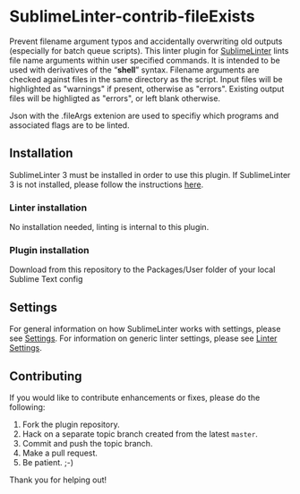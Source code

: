 SublimeLinter-contrib-fileExists
================================

Prevent filename argument typos and accidentally overwriting old outputs (especially for batch queue scripts). This linter plugin for [SublimeLinter][docs] lints file name arguments within user specified commands. It is intended to be used with derivatives of the “__shell__” syntax. Filename arguments are checked against files in the same directory as the script. Input files will be highlighted as "warnings" if present, otherwise as "errors". Existing output files will be highligted as "errors", or left blank otherwise.

Json with the .fileArgs extenion are used to specifiy which programs and associated flags are to be linted.

## Installation
SublimeLinter 3 must be installed in order to use this plugin. If SublimeLinter 3 is not installed, please follow the instructions [here][installation].

### Linter installation
No installation needed, linting is internal to this plugin.

### Plugin installation
Download from this repository to the Packages/User folder of your local Sublime Text config

## Settings
For general information on how SublimeLinter works with settings, please see [Settings][settings]. For information on generic linter settings, please see [Linter Settings][linter-settings].

## Contributing
If you would like to contribute enhancements or fixes, please do the following:

1. Fork the plugin repository.
1. Hack on a separate topic branch created from the latest `master`.
1. Commit and push the topic branch.
1. Make a pull request.
1. Be patient.  ;-)

Thank you for helping out!

[docs]: http://sublimelinter.readthedocs.org
[installation]: http://sublimelinter.readthedocs.org/en/latest/installation.html
[locating-executables]: http://sublimelinter.readthedocs.org/en/latest/usage.html#how-linter-executables-are-located
[pc]: https://sublime.wbond.net/installation
[cmd]: http://docs.sublimetext.info/en/sublime-text-3/extensibility/command_palette.html
[settings]: http://sublimelinter.readthedocs.org/en/latest/settings.html
[linter-settings]: http://sublimelinter.readthedocs.org/en/latest/linter_settings.html
[inline-settings]: http://sublimelinter.readthedocs.org/en/latest/settings.html#inline-settings
